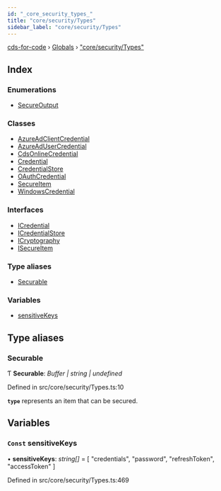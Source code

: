```yaml
---
id: "_core_security_types_"
title: "core/security/Types"
sidebar_label: "core/security/Types"
---
```


[cds-for-code](../index.md) › [Globals](../globals.md) › ["core/security/Types"](_core_security_types_.md)

## Index

### Enumerations

* [SecureOutput](../enums/_core_security_types_.secureoutput.md)

### Classes

* [AzureAdClientCredential](../classes/_core_security_types_.azureadclientcredential.md)
* [AzureAdUserCredential](../classes/_core_security_types_.azureadusercredential.md)
* [CdsOnlineCredential](../classes/_core_security_types_.cdsonlinecredential.md)
* [Credential](../classes/_core_security_types_.credential.md)
* [CredentialStore](../classes/_core_security_types_.credentialstore.md)
* [OAuthCredential](../classes/_core_security_types_.oauthcredential.md)
* [SecureItem](../classes/_core_security_types_.secureitem.md)
* [WindowsCredential](../classes/_core_security_types_.windowscredential.md)

### Interfaces

* [ICredential](../interfaces/_core_security_types_.icredential.md)
* [ICredentialStore](../interfaces/_core_security_types_.icredentialstore.md)
* [ICryptography](../interfaces/_core_security_types_.icryptography.md)
* [ISecureItem](../interfaces/_core_security_types_.isecureitem.md)

### Type aliases

* [Securable](_core_security_types_.md#securable)

### Variables

* [sensitiveKeys](_core_security_types_.md#const-sensitivekeys)

## Type aliases

###  Securable

Ƭ **Securable**: *Buffer | string | undefined*

Defined in src/core/security/Types.ts:10

**`type`** represents an item that can be secured.

## Variables

### `Const` sensitiveKeys

• **sensitiveKeys**: *string[]* = [ "credentials", "password", "refreshToken", "accessToken" ]

Defined in src/core/security/Types.ts:469
